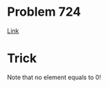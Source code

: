 # Problem 724
[Link](https://leetcode.com/problems/find-pivot-index/description/)

# Trick
Note that no element equals to 0!
